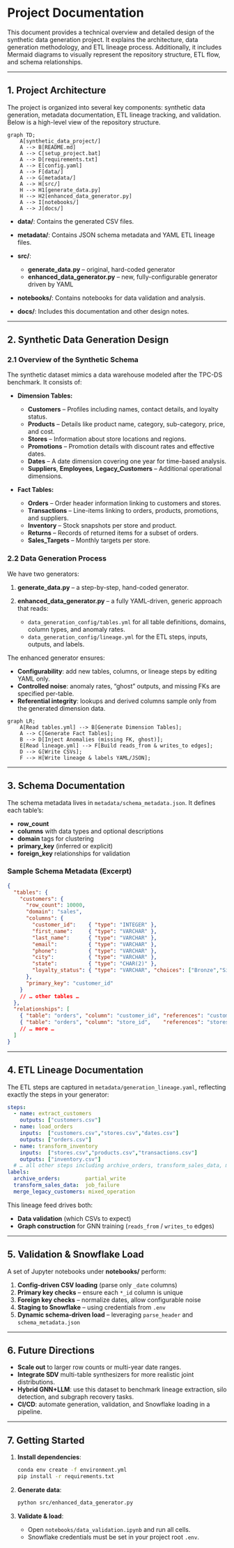 # Project Documentation

This document provides a technical overview and detailed design of the synthetic data generation project. It explains the architecture, data generation methodology, and ETL lineage process. Additionally, it includes Mermaid diagrams to visually represent the repository structure, ETL flow, and schema relationships.

---

## 1. Project Architecture

The project is organized into several key components: synthetic data generation, metadata documentation, ETL lineage tracking, and validation. Below is a high-level view of the repository structure.

```mermaid
graph TD;
    A[synthetic_data_project/]
    A --> B[README.md]
    A --> C[setup_project.bat]
    A --> D[requirements.txt]
    A --> E[config.yaml]
    A --> F[data/]
    A --> G[metadata/]
    A --> H[src/]
    H --> H1[generate_data.py]
    H --> H2[enhanced_data_generator.py]
    A --> I[notebooks/]
    A --> J[docs/]
````

* **data/**: Contains the generated CSV files.
* **metadata/**: Contains JSON schema metadata and YAML ETL lineage files.
* **src/**:

  * **generate\_data.py** – original, hard-coded generator
  * **enhanced\_data\_generator.py** – new, fully-configurable generator driven by YAML
* **notebooks/**: Contains notebooks for data validation and analysis.
* **docs/**: Includes this documentation and other design notes.

---

## 2. Synthetic Data Generation Design

### 2.1 Overview of the Synthetic Schema

The synthetic dataset mimics a data warehouse modeled after the TPC-DS benchmark. It consists of:

* **Dimension Tables:**

  * **Customers** – Profiles including names, contact details, and loyalty status.
  * **Products** – Details like product name, category, sub-category, price, and cost.
  * **Stores** – Information about store locations and regions.
  * **Promotions** – Promotion details with discount rates and effective dates.
  * **Dates** – A date dimension covering one year for time-based analysis.
  * **Suppliers**, **Employees**, **Legacy\_Customers** – Additional operational dimensions.

* **Fact Tables:**

  * **Orders** – Order header information linking to customers and stores.
  * **Transactions** – Line-items linking to orders, products, promotions, and suppliers.
  * **Inventory** – Stock snapshots per store and product.
  * **Returns** – Records of returned items for a subset of orders.
  * **Sales\_Targets** – Monthly targets per store.

### 2.2 Data Generation Process

We have two generators:

1. **generate\_data.py** – a step-by-step, hand-coded generator.
2. **enhanced\_data\_generator.py** – a fully YAML-driven, generic approach that reads:

   * `data_generation_config/tables.yml` for all table definitions, domains, column types, and anomaly rates.
   * `data_generation_config/lineage.yml` for the ETL steps, inputs, outputs, and labels.

The enhanced generator ensures:

* **Configurability**: add new tables, columns, or lineage steps by editing YAML only.
* **Controlled noise**: anomaly rates, “ghost” outputs, and missing FKs are specified per-table.
* **Referential integrity**: lookups and derived columns sample only from the generated dimension data.

```mermaid
graph LR;
    A[Read tables.yml] --> B[Generate Dimension Tables];
    A --> C[Generate Fact Tables];
    B --> D[Inject Anomalies (missing FK, ghost)];
    E[Read lineage.yml] --> F[Build reads_from & writes_to edges];
    D --> G[Write CSVs];
    F --> H[Write lineage & labels YAML/JSON];
```

---

## 3. Schema Documentation

The schema metadata lives in `metadata/schema_metadata.json`. It defines each table’s:

* **row\_count**
* **columns** with data types and optional descriptions
* **domain** tags for clustering
* **primary\_key** (inferred or explicit)
* **foreign\_key** relationships for validation

### Sample Schema Metadata (Excerpt)

```json
{
  "tables": {
    "customers": {
      "row_count": 10000,
      "domain": "sales",
      "columns": {
        "customer_id":    { "type": "INTEGER" },
        "first_name":     { "type": "VARCHAR" },
        "last_name":      { "type": "VARCHAR" },
        "email":          { "type": "VARCHAR" },
        "phone":          { "type": "VARCHAR" },
        "city":           { "type": "VARCHAR" },
        "state":          { "type": "CHAR(2)" },
        "loyalty_status": { "type": "VARCHAR", "choices": ["Bronze","Silver","Gold"] }
      },
      "primary_key": "customer_id"
    }
    // … other tables …
  },
  "relationships": [
    { "table": "orders", "column": "customer_id", "references": "customers.customer_id" },
    { "table": "orders", "column": "store_id",    "references": "stores.store_id" }
    // … more …
  ]
}
```

---

## 4. ETL Lineage Documentation

The ETL steps are captured in `metadata/generation_lineage.yaml`, reflecting exactly the steps in your generator:

```yaml
steps:
  - name: extract_customers
    outputs: ["customers.csv"]
  - name: load_orders
    inputs:  ["customers.csv","stores.csv","dates.csv"]
    outputs: ["orders.csv"]
  - name: transform_inventory
    inputs:  ["stores.csv","products.csv","transactions.csv"]
    outputs: ["inventory.csv"]
  # … all other steps including archive_orders, transform_sales_data, merge_legacy_customers …
labels:
  archive_orders:        partial_write
  transform_sales_data:  job_failure
  merge_legacy_customers: mixed_operation
```

This lineage feed drives both:

* **Data validation** (which CSVs to expect)
* **Graph construction** for GNN training (`reads_from` / `writes_to` edges)

---

## 5. Validation & Snowflake Load

A set of Jupyter notebooks under **notebooks/** perform:

1. **Config‐driven CSV loading** (parse only `_date` columns)
2. **Primary key checks** – ensure each `*_id` column is unique
3. **Foreign key checks** – normalize dates, allow configurable noise
4. **Staging to Snowflake** – using credentials from `.env`
5. **Dynamic schema‐driven load** – leveraging `parse_header` and `schema_metadata.json`

---

## 6. Future Directions

* **Scale out** to larger row counts or multi-year date ranges.
* **Integrate SDV** multi-table synthesizers for more realistic joint distributions.
* **Hybrid GNN+LLM**: use this dataset to benchmark lineage extraction, silo detection, and subgraph recovery tasks.
* **CI/CD**: automate generation, validation, and Snowflake loading in a pipeline.

---

## 7. Getting Started

1. **Install dependencies**:

   ```bash
   conda env create -f environment.yml
   pip install -r requirements.txt
   ```
2. **Generate data**:

   ```bash
   python src/enhanced_data_generator.py
   ```
3. **Validate & load**:

   * Open `notebooks/data_validation.ipynb` and run all cells.
   * Snowflake credentials must be set in your project root `.env`.

```

